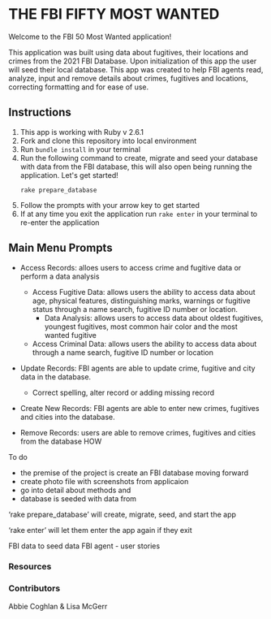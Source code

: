 # THE FBI FIFTY MOST WANTED

Welcome to the FBI 50 Most Wanted application! 

This application was built using data about fugitives, their locations and crimes from the 2021 FBI Database. Upon initialization of this app the user will seed their local database. This app was created to help FBI agents read, analyze, input and remove details about crimes, fugitives and locations, correcting formatting and for ease of use.    


<!-- This application will allow the FBI to store, track, alter, and analyze the 50 most wanted criminals and their crimes.This is seeded with data from the FBI's 50 Most Wanted database. application allows FBI agents to read, analyze, input and remove details about crimes, fugitives and locations. All data has been taken from the FBI's public database and has been restructured for a better user story -->

## Instructions

1. This app is working with Ruby v 2.6.1
2. Fork and clone this repository into local environment
3. Run ```bundle install``` in your terminal 
4. Run the following command to create, migrate and seed your database with data from the FBI database, this will also open being running the application. Let's get started!
    ```
    rake prepare_database
    ```
6. Follow the prompts with your arrow key to get started 
7. If at any time you exit the application run ```rake enter``` in your terminal to re-enter the application

## Main Menu Prompts

- Access Records: alloes users to access crime and fugitive data or perform a data analysis
   
    - Access Fugitive Data: allows users the ability to access data about age, physical features, distinguishing marks, warnings or fugitive status through a name search, fugitive ID number or location.
        - Data Analysis: allows users to access data about oldest fugitives, youngest fugitives, most common hair color and the most wanted fugitive
    - Access Criminal Data: allows users the ability to access data about 
    through a name search, fugitive ID number or location


- Update Records: FBI agents are able to update crime, fugitive and city data in the database. 
    - Correct spelling, alter record or adding missing record

- Create New Records: FBI agents are able to enter new crimes, fugitives and cities into the database.

- Remove Records: users are able to remove crimes, fugitives and cities from the database HOW

To do
- the premise of the project is create an FBI database moving forward
- create photo file with screenshots from applicaion
- go into detail about methods and 
- database is seeded with data from 

 ‘rake prepare_database’ will create, migrate, seed, and start the app

‘rake enter’ will let them enter the app again if they exit

FBI data to seed data
FBI agent - user stories

### Resources


### Contributors
Abbie Coghlan & Lisa McGerr
